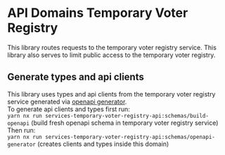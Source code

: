 # API Domains Temporary Voter Registry

This library routes requests to the temporary voter registry service.
This library also serves to limit public access to the temporary voter registry.

## Generate types and api clients

This library uses types and api clients from the temporary voter registry service generated via [openapi generator](https://openapi-generator.tech/).  
To generate api clients and types first run:  
`yarn nx run services-temporary-voter-registry-api:schemas/build-openapi` (build fresh openapi schema in temporary voter registry service)  
Then run:  
`yarn nx run services-temporary-voter-registry-api:schemas/openapi-generator` (creates clients and types inside this domain)
